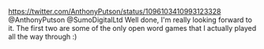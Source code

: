 https://twitter.com/AnthonyPutson/status/1096103410993123328 @AnthonyPutson @SumoDigitalLtd Well done, I'm really looking forward to it. The first two are some of the only open word games that I actually played all the way through :)